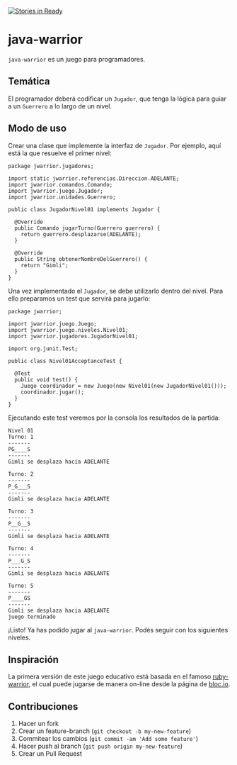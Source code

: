[![Stories in Ready](https://badge.waffle.io/delucas/java-warrior.png?label=ready)](https://waffle.io/delucas/java-warrior)
# java-warrior

`java-warrior` es un juego para programadores.

## Temática

El programador deberá codificar un `Jugador`, que tenga la lógica para guiar a un `Guerrero` a lo largo de un nivel.

## Modo de uso

Crear una clase que implemente la interfaz de `Jugador`. Por ejemplo, aquí está la que resuelve el primer nivel:

    package jwarrior.jugadores;

    import static jwarrior.referencias.Direccion.ADELANTE;
    import jwarrior.comandos.Comando;
    import jwarrior.juego.Jugador;
    import jwarrior.unidades.Guerrero;

    public class JugadorNivel01 implements Jugador {

      @Override
      public Comando jugarTurno(Guerrero guerrero) {
        return guerrero.desplazarse(ADELANTE);
      }
      
      @Override
      public String obtenerNombreDelGuerrero() {
        return "Gimli";
      }
    }

Una vez implementado el `Jugador`, se debe utilizarlo dentro del nivel. Para ello preparamos un test que servirá para jugarlo:

    package jwarrior;

    import jwarrior.juego.Juego;
    import jwarrior.juego.niveles.Nivel01;
    import jwarrior.jugadores.JugadorNivel01;

    import org.junit.Test;

    public class Nivel01AcceptanceTest {

      @Test
      public void test() {
        Juego coordinador = new Juego(new Nivel01(new JugadorNivel01()));
        coordinador.jugar();
      }
    }

Ejecutando este test veremos por la consola los resultados de la partida:

    Nivel 01
    Turno: 1
    -------
    PG____S
    -------
    Gimli se desplaza hacia ADELANTE

    Turno: 2
    -------
    P_G___S
    -------
    Gimli se desplaza hacia ADELANTE

    Turno: 3
    -------
    P__G__S
    -------
    Gimli se desplaza hacia ADELANTE

    Turno: 4
    -------
    P___G_S
    -------
    Gimli se desplaza hacia ADELANTE

    Turno: 5
    -------
    P____GS
    -------
    Gimli se desplaza hacia ADELANTE
    juego terminado

¡Listo! Ya has podido jugar al `java-warrior`. Podés seguir con los siguientes niveles.

## Inspiración

La primera versión de este juego educativo está basada en el famoso [ruby-warrior](https://github.com/ryanb/ruby-warrior), el cual puede jugarse de manera on-line desde la página de [bloc.io](https://www.bloc.io/ruby-warrior#/).

## Contribuciones

1. Hacer un fork
2. Crear un feature-branch (`git checkout -b my-new-feature`)
3. Commitear los cambios (`git commit -am 'Add some feature'`)
4. Hacer push al branch (`git push origin my-new-feature`)
5. Crear un Pull Request